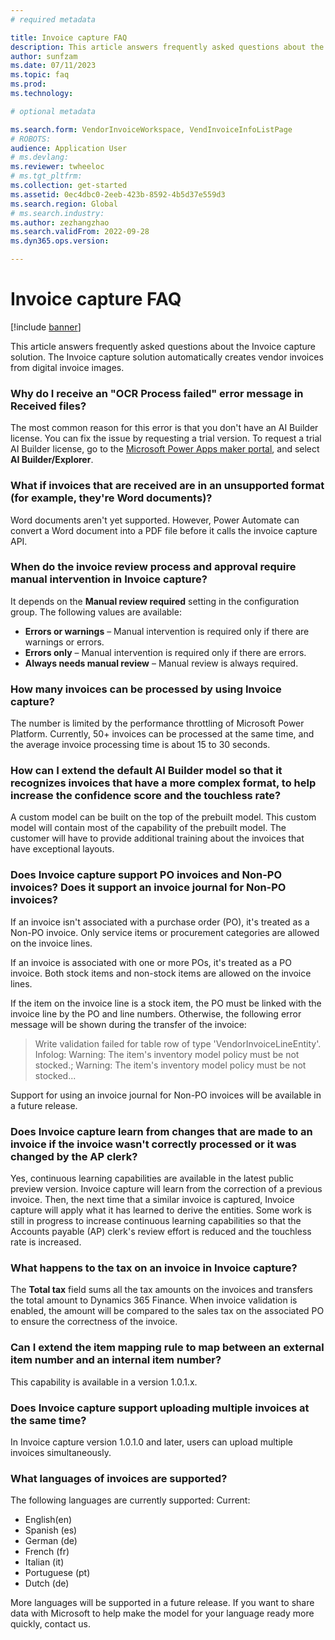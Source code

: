 ```yaml
---
# required metadata

title: Invoice capture FAQ
description: This article answers frequently asked questions about the Invoice capture solution.
author: sunfzam
ms.date: 07/11/2023
ms.topic: faq
ms.prod: 
ms.technology: 

# optional metadata

ms.search.form: VendorInvoiceWorkspace, VendInvoiceInfoListPage
# ROBOTS: 
audience: Application User
# ms.devlang: 
ms.reviewer: twheeloc
# ms.tgt_pltfrm: 
ms.collection: get-started
ms.assetid: 0ec4dbc0-2eeb-423b-8592-4b5d37e559d3
ms.search.region: Global
# ms.search.industry: 
ms.author: zezhangzhao
ms.search.validFrom: 2022-09-28
ms.dyn365.ops.version: 

---
```


# Invoice capture FAQ

[!include [banner](../includes/banner.md)]

This article answers frequently asked questions about the Invoice capture solution. The Invoice capture solution automatically creates vendor invoices from digital invoice images.

### Why do I receive an "OCR Process failed" error message in Received files?

The most common reason for this error is that you don't have an AI Builder license. You can fix the issue by requesting a trial version. To request a trial AI Builder license, go to the [Microsoft Power Apps maker portal](https://make.powerapps.com/), and select **AI Builder/Explorer**.

### What if invoices that are received are in an unsupported format (for example, they're Word documents)?

Word documents aren't yet supported. However, Power Automate can convert a Word document into a PDF file before it calls the invoice capture API.

### When do the invoice review process and approval require manual intervention in Invoice capture?

It depends on the **Manual review required** setting in the configuration group. The following values are available:

- **Errors or warnings** – Manual intervention is required only if there are warnings or errors.
- **Errors only** – Manual intervention is required only if there are errors.
- **Always needs manual review** – Manual review is always required.

### How many invoices can be processed by using Invoice capture?

The number is limited by the performance throttling of Microsoft Power Platform. Currently, 50+ invoices can be processed at the same time, and the average invoice processing time is about 15 to 30 seconds.

### How can I extend the default AI Builder model so that it recognizes invoices that have a more complex format, to help increase the confidence score and the touchless rate?

A custom model can be built on the top of the prebuilt model. This custom model will contain most of the capability of the prebuilt model. The customer will have to provide additional training about the invoices that have exceptional layouts.

### Does Invoice capture support PO invoices and Non-PO invoices? Does it support an invoice journal for Non-PO invoices?

If an invoice isn't associated with a purchase order (PO), it's treated as a Non-PO invoice. Only service items or procurement categories are allowed on the invoice lines.

If an invoice is associated with one or more POs, it's treated as a PO invoice. Both stock items and non-stock items are allowed on the invoice lines.

If the item on the invoice line is a stock item, the PO must be linked with the invoice line by the PO and line numbers. Otherwise, the following error message will be shown during the transfer of the invoice:

> Write validation failed for table row of type 'VendorInvoiceLineEntity'. Infolog: Warning: The item's inventory model policy must be not stocked.; Warning: The item's inventory model policy must be not stocked...

Support for using an invoice journal for Non-PO invoices will be available in a future release.  

### Does Invoice capture learn from changes that are made to an invoice if the invoice wasn't correctly processed or it was changed by the AP clerk?

Yes, continuous learning capabilities are available in the latest public preview version. Invoice capture will learn from the correction of a previous invoice. Then, the next time that a similar invoice is captured, Invoice capture will apply what it has learned to derive the entities. Some work is still in progress to increase continuous learning capabilities so that the Accounts payable (AP) clerk's review effort is reduced and the touchless rate is increased.

### What happens to the tax on an invoice in Invoice capture?

The **Total tax** field sums all the tax amounts on the invoices and transfers the total amount to Dynamics 365 Finance. When invoice validation is enabled, the amount will be compared to the sales tax on the associated PO to ensure the correctness of the invoice.

### Can I extend the item mapping rule to map between an external item number and an internal item number?

This capability is available in a version 1.0.1.x.

### Does Invoice capture support uploading multiple invoices at the same time?

In Invoice capture version 1.0.1.0 and later, users can upload multiple invoices simultaneously.

### What languages of invoices are supported?

The following languages are currently supported:
Current:
-	English(en)
-	Spanish (es)
-	German (de)
-	French (fr)
-	Italian (it)
-	Portuguese (pt)
-	Dutch (de)

More languages will be supported in a future release. If you want to share data with Microsoft to help make the model for your language ready more quickly, contact us.
